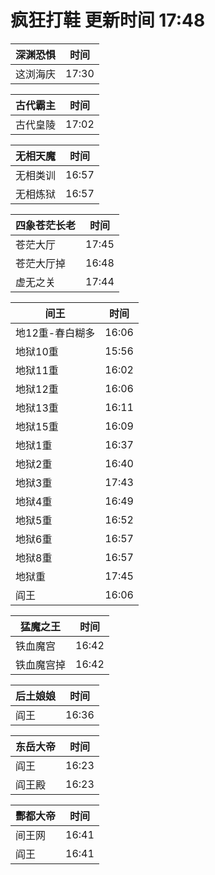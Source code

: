 # 疯狂打鞋 更新时间 17:48

| 深渊恐惧   | 时间    |
|--------|-------|
| 这浏海庆 | 17:30 |

| 古代霸主   | 时间    |
|--------|-------|
| 古代皇陵 | 17:02 |

| 无相天魔   | 时间    |
|--------|-------|
| 无相类训 | 16:57 |
| 无相炼狱 | 16:57 |

| 四象苍茫长老   | 时间    |
|--------|-------|
| 苍茫大厅 | 17:45 |
| 苍茫大厅掉 | 16:48 |
| 虚无之关 | 17:44 |

| 间王   | 时间    |
|--------|-------|
| 地12重-春白糊多 | 16:06 |
| 地狱10重 | 15:56 |
| 地狱11重 | 16:02 |
| 地狱12重 | 16:06 |
| 地狱13重 | 16:11 |
| 地狱15重 | 16:09 |
| 地狱1重 | 16:37 |
| 地狱2重 | 16:40 |
| 地狱3重 | 17:43 |
| 地狱4重 | 16:49 |
| 地狱5重 | 16:52 |
| 地狱6重 | 16:57 |
| 地狱8重 | 16:57 |
| 地狱重 | 17:45 |
| 阎王 | 16:06 |

| 猛魔之王   | 时间    |
|--------|-------|
| 铁血魔宫 | 16:42 |
| 铁血魔宫掉 | 16:42 |

| 后土娘娘   | 时间    |
|--------|-------|
| 阎王 | 16:36 |

| 东岳大帝   | 时间    |
|--------|-------|
| 阎王 | 16:23 |
| 阎王殿 | 16:23 |

| 酆都大帝   | 时间    |
|--------|-------|
| 间王网 | 16:41 |
| 阎王 | 16:41 |